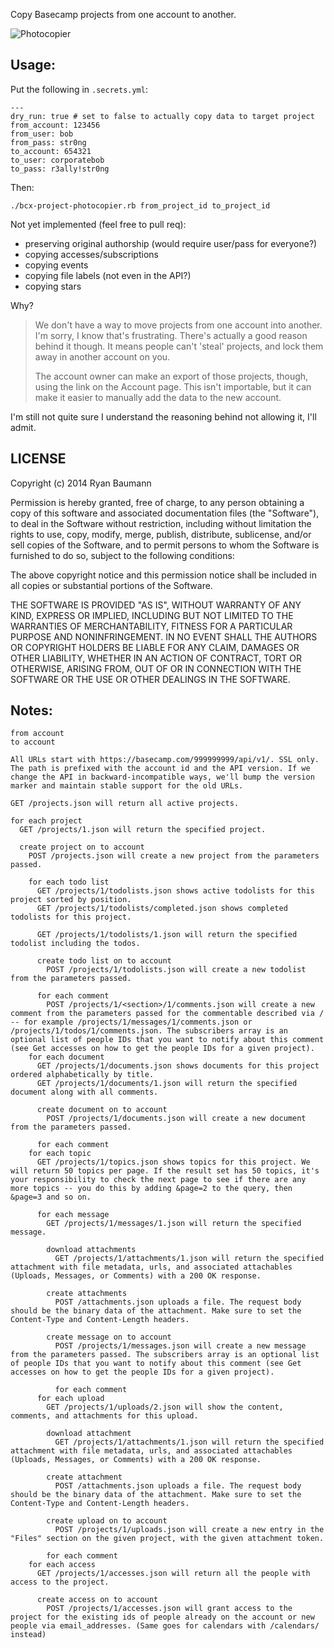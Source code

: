 Copy Basecamp projects from one account to another.

![Photocopier](https://help.github.com/assets/help/fork-a-repo-e50d51c694939c58b2f83c58fc679c4e.gif)

Usage:
------
    
Put the following in `.secrets.yml`:
```
---
dry_run: true # set to false to actually copy data to target project
from_account: 123456
from_user: bob
from_pass: str0ng
to_account: 654321
to_user: corporatebob
to_pass: r3ally!str0ng
```

Then:

    ./bcx-project-photocopier.rb from_project_id to_project_id

Not yet implemented (feel free to pull req):

 * preserving original authorship (would require user/pass for everyone?)
 * copying accesses/subscriptions
 * copying events
 * copying file labels (not even in the API?)
 * copying stars

Why?

> We don't have a way to move projects from one account into another. I'm sorry, I know that's frustrating. There's actually a good reason behind it though. It means people can't 'steal' projects, and lock them away in another account on you. 
> 
> The account owner can make an export of those projects, though, using the link on the Account page. This isn't importable, but it can make it easier to manually add the data to the new account.

I'm still not quite sure I understand the reasoning behind not allowing it, I'll admit.

LICENSE
-------

Copyright (c) 2014 Ryan Baumann

Permission is hereby granted, free of charge, to any person obtaining a copy
of this software and associated documentation files (the "Software"), to deal
in the Software without restriction, including without limitation the rights
to use, copy, modify, merge, publish, distribute, sublicense, and/or sell
copies of the Software, and to permit persons to whom the Software is
furnished to do so, subject to the following conditions:

The above copyright notice and this permission notice shall be included in
all copies or substantial portions of the Software.

THE SOFTWARE IS PROVIDED "AS IS", WITHOUT WARRANTY OF ANY KIND, EXPRESS OR
IMPLIED, INCLUDING BUT NOT LIMITED TO THE WARRANTIES OF MERCHANTABILITY,
FITNESS FOR A PARTICULAR PURPOSE AND NONINFRINGEMENT. IN NO EVENT SHALL THE
AUTHORS OR COPYRIGHT HOLDERS BE LIABLE FOR ANY CLAIM, DAMAGES OR OTHER
LIABILITY, WHETHER IN AN ACTION OF CONTRACT, TORT OR OTHERWISE, ARISING FROM,
OUT OF OR IN CONNECTION WITH THE SOFTWARE OR THE USE OR OTHER DEALINGS IN
THE SOFTWARE.

Notes:
------
```
from account
to account

All URLs start with https://basecamp.com/999999999/api/v1/. SSL only. The path is prefixed with the account id and the API version. If we change the API in backward-incompatible ways, we'll bump the version marker and maintain stable support for the old URLs.

GET /projects.json will return all active projects.

for each project
  GET /projects/1.json will return the specified project.

  create project on to account
    POST /projects.json will create a new project from the parameters passed.

    for each todo list
      GET /projects/1/todolists.json shows active todolists for this project sorted by position.
      GET /projects/1/todolists/completed.json shows completed todolists for this project.

      GET /projects/1/todolists/1.json will return the specified todolist including the todos.

      create todo list on to account
        POST /projects/1/todolists.json will create a new todolist from the parameters passed.

      for each comment
        POST /projects/1/<section>/1/comments.json will create a new comment from the parameters passed for the commentable described via / -- for example /projects/1/messages/1/comments.json or /projects/1/todos/1/comments.json. The subscribers array is an optional list of people IDs that you want to notify about this comment (see Get accesses on how to get the people IDs for a given project).
    for each document
      GET /projects/1/documents.json shows documents for this project ordered alphabetically by title.
      GET /projects/1/documents/1.json will return the specified document along with all comments.

      create document on to account
        POST /projects/1/documents.json will create a new document from the parameters passed.

      for each comment
    for each topic
      GET /projects/1/topics.json shows topics for this project. We will return 50 topics per page. If the result set has 50 topics, it's your responsibility to check the next page to see if there are any more topics -- you do this by adding &page=2 to the query, then &page=3 and so on.

      for each message
        GET /projects/1/messages/1.json will return the specified message.

        download attachments
          GET /projects/1/attachments/1.json will return the specified attachment with file metadata, urls, and associated attachables (Uploads, Messages, or Comments) with a 200 OK response.

        create attachments
          POST /attachments.json uploads a file. The request body should be the binary data of the attachment. Make sure to set the Content-Type and Content-Length headers.

        create message on to account
          POST /projects/1/messages.json will create a new message from the parameters passed. The subscribers array is an optional list of people IDs that you want to notify about this comment (see Get accesses on how to get the people IDs for a given project).

          for each comment
      for each upload
        GET /projects/1/uploads/2.json will show the content, comments, and attachments for this upload.

        download attachment
          GET /projects/1/attachments/1.json will return the specified attachment with file metadata, urls, and associated attachables (Uploads, Messages, or Comments) with a 200 OK response.

        create attachment
          POST /attachments.json uploads a file. The request body should be the binary data of the attachment. Make sure to set the Content-Type and Content-Length headers.

        create upload on to account
          POST /projects/1/uploads.json will create a new entry in the "Files" section on the given project, with the given attachment token.

        for each comment
    for each access
      GET /projects/1/accesses.json will return all the people with access to the project.

      create access on to account
        POST /projects/1/accesses.json will grant access to the project for the existing ids of people already on the account or new people via email_addresses. (Same goes for calendars with /calendars/ instead)
```